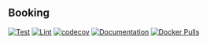 Booking
-------

[![Test](https://github.com/saxix/booking/actions/workflows/test.yml/badge.svg)](https://github.com/saxix/booking/actions/workflows/test.yml)
[![Lint](https://github.com/saxix/booking/actions/workflows/lint.yml/badge.svg)](https://github.com/saxix/booking/actions/workflows/lint.yml)
[![codecov](https://codecov.io/github/saxix/booking/graph/badge.svg?token=FBUB7HML5S)](https://codecov.io/github/saxix/booking)
[![Documentation](https://github.com/saxix/booking/actions/workflows/docs.yml/badge.svg)](https://saxix.github.io/booking/)
[![Docker Pulls](https://img.shields.io/docker/pulls/saxix/booking)](https://hub.docker.com/repository/docker/saxix/booking/tags)
